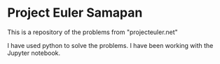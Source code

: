 # Project Euler Samapan
 This is a repository of the problems from "projecteuler.net"
 
 I have used python to solve the problems. I have been working with the Jupyter notebook.
